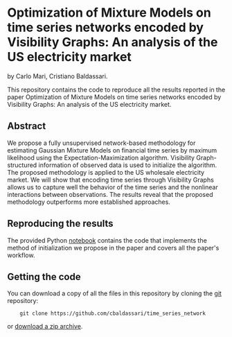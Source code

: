 # Optimization of Mixture Models on time series networks encoded by Visibility Graphs: An analysis of the US electricity market

by
Carlo Mari,
Cristiano Baldassari.

This repository contains the code to reproduce all the results reported in the paper Optimization of Mixture Models on time series networks encoded by Visibility Graphs: An analysis of the US electricity market.

## Abstract
We propose a fully unsupervised network-based methodology for estimating Gaussian Mixture Models on financial time series by maximum
likelihood using the Expectation-Maximization algorithm. Visibility Graph-structured information of observed data is used to initialize the
algorithm. The proposed methodology is applied to the US wholesale electricity market. We will show that encoding time series through Visibility Graphs allows us to capture well the behavior of the time series and the nonlinear interactions between observations. The results reveal that the proposed methodology outperforms more established approaches.

## Reproducing the results

The provided Python [notebook](https://github.com/cbaldassari/time_series_network/blob/main/time_series_network.ipynb) contains the code that implements the method of initialization we propose in the paper and covers all the paper's workflow.

## Getting the code
You can download a copy of all the files in this repository by cloning the
[git](https://github.com/cbaldassari/time_series_network) repository:
```
    git clone https://github.com/cbaldassari/time_series_network
```
or [download a zip archive](https://github.com/cbaldassari/time_series_network/archive/refs/heads/main.zip).
